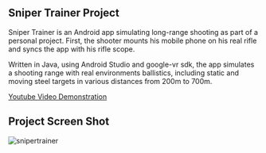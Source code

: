 ## Sniper Trainer Project

Sniper Trainer is an Android app simulating long-range shooting as part of a personal project. First, the shooter mounts his mobile phone on his real rifle and syncs the app with his rifle scope. 

Written in Java, using Android Studio and google-vr sdk, the app simulates a shooting range with real environments ballistics, including static and moving steel targets in various distances from 200m to 700m.

[Youtube Video Demonstration](https://youtu.be/AjpJJHCV5Ck "Video Demo")

## Project Screen Shot
![snipertrainer](https://user-images.githubusercontent.com/57297876/122646070-10750900-d126-11eb-8947-c8d0a1465214.JPG)

